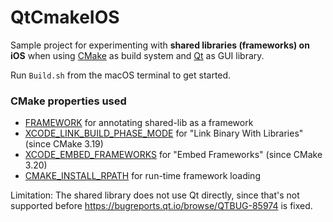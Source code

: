 # QtCmakeIOS

Sample project for experimenting with **shared libraries (frameworks) on iOS** when using [CMake](https://cmake.org/) as build system and [Qt](https://www.qt.io/) as GUI library.

Run `Build.sh` from the macOS terminal to get started.

### CMake properties used
* [FRAMEWORK](https://cmake.org/cmake/help/latest/prop_tgt/FRAMEWORK.html) for annotating shared-lib as a framework
* [XCODE_LINK_BUILD_PHASE_MODE](https://cmake.org/cmake/help/latest/prop_tgt/XCODE_LINK_BUILD_PHASE_MODE.html) for "Link Binary With Libraries" (since CMake 3.19)
* [XCODE_EMBED_FRAMEWORKS](https://cmake.org/cmake/help/latest/prop_tgt/XCODE_EMBED_type.html) for "Embed Frameworks" (since CMake 3.20)
* [CMAKE_INSTALL_RPATH](https://cmake.org/cmake/help/latest/variable/CMAKE_INSTALL_RPATH.html) for run-time framework loading

Limitation: The shared library does not use Qt directly, since that's not supported before https://bugreports.qt.io/browse/QTBUG-85974 is fixed.
